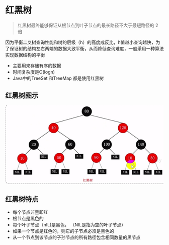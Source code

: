 # 红黑树

> 红黑树最终能够保证从根节点到叶子节点的最长路径不大于最短路径的 2 倍

因为平衡二叉树查询性能和树的层级（h）的高度成反比，h值越小查询越快，为了保证树的结构左右两端的数据大致平衡，从而降低查询难度，一般采用一种算法实现数据结构的平衡

- 主要用来存储有序的数据
- 时间复杂度是O(logn)
- Java中的TreeSet 和TreeMap 都是使用红黑树

## 红黑树图示

![image-20200811220121172](../../../assets/image-20200811220121172.png)

## 红黑树特点

- 每个节点非黑即红
- 根节点是黑色的
- 每个叶子节点（nIL)是黑色， （NIL是指为空的叶子节点）
- 如果一个节点是红色的，则它的子节点必须是黑色的
- 从一个节点到该节点的子孙节点的所有路径包含相同数量的黑节点